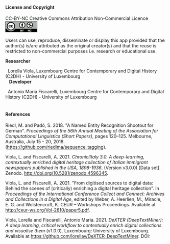 
#### **License and Copyright**

CC-BY-NC Creative Commons Attribution Non-Commercial Licence
[<img src="cc_by_nc.png" alt="cc_by_nc" width="100"/>](http://creativecommons.org/licenses/by-nc/3.0/)

Users can use, reproduce, disseminate or display this app provided that the author(s) is/are attributed as
the original creator(s) and that the reuse is restricted to non-commercial purposes i.e. research or
educational use.

**Researcher**

  Lorella Viola, Luxembourg Centre for Contemporary and Digital History (C2DH) - University of Luxembourg  
  
**Developer**

  Antonio Maria Fiscarelli, Luxembourg Centre for Contemporary and Digital History (C2DH) - University of Luxembourg  
  
#### **References**

Riedl, M. and Padó, S. 2018. "A Named Entity Recognition Shootout for German". *Proceedings of the 56th Annual Meeting of the Association for Computational Linguistics (Short Papers)*, pages 120–125. Melbourne, Australia, July 15 - 20, 2018. (https://github.com/riedlma/sequence_tagging).

Viola, L. and Fiscarelli, A. 2021. *ChroniclItaly 3.0. A deep-learning, contextually enriched digital heritage collection of Italian immigrant newspapers published in the USA, 1898-1936*. (Version v3.0.0) [Data set]. Zenodo. http://doi.org/10.5281/zenodo.4596345.

Viola, L. and Fiscarelli, A. 2021. "From digitised sources to digital data: Behind the scenes of (critically) enriching a digital heritage collection". In *Proceedings of the International Conference Collect and Connect: Archives and Collections in a Digital Age*, edited by Weber, A. Heerlien, M., Miracle, E. G. and Wolstencroft, K. CEUR – Workshops Proceedings. Available at http://ceur-ws.org/Vol-2810/paper5.pdf.

Viola, Lorella and Fiscarelli, Antonio Maria. 2021. *DeXTER (DeepTextMiner): A deep learning, critical workflow to contextually enrich digital collections and visualise them* (v1.0.0). Luxembourg: University of Luxembourg. Available at https://github.com/lorellav/DeXTER-DeepTextMiner. DOI:

